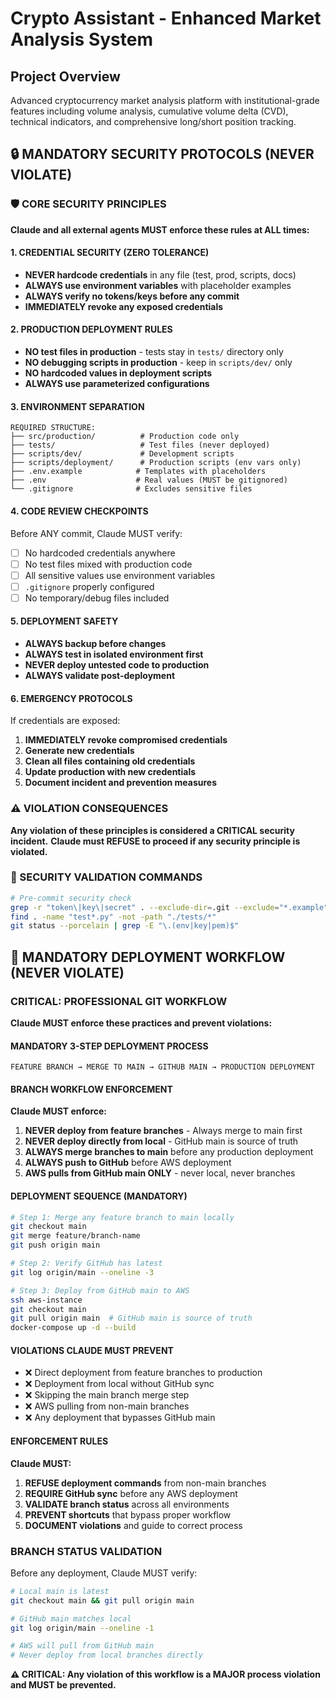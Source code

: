 # Crypto Assistant - Enhanced Market Analysis System

## Project Overview
Advanced cryptocurrency market analysis platform with institutional-grade features including volume analysis, cumulative volume delta (CVD), technical indicators, and comprehensive long/short position tracking.

## 🔒 MANDATORY SECURITY PROTOCOLS (NEVER VIOLATE)

### 🛡️ CORE SECURITY PRINCIPLES
**Claude and all external agents MUST enforce these rules at ALL times:**

#### **1. CREDENTIAL SECURITY (ZERO TOLERANCE)**
- **NEVER hardcode credentials** in any file (test, prod, scripts, docs)
- **ALWAYS use environment variables** with placeholder examples
- **ALWAYS verify no tokens/keys before any commit**
- **IMMEDIATELY revoke any exposed credentials**

#### **2. PRODUCTION DEPLOYMENT RULES**
- **NO test files in production** - tests stay in `tests/` directory only
- **NO debugging scripts in production** - keep in `scripts/dev/` only
- **NO hardcoded values in deployment scripts**
- **ALWAYS use parameterized configurations**

#### **3. ENVIRONMENT SEPARATION**
```
REQUIRED STRUCTURE:
├── src/production/          # Production code only
├── tests/                   # Test files (never deployed)
├── scripts/dev/             # Development scripts  
├── scripts/deployment/      # Production scripts (env vars only)
├── .env.example            # Templates with placeholders
├── .env                    # Real values (MUST be gitignored)
└── .gitignore              # Excludes sensitive files
```

#### **4. CODE REVIEW CHECKPOINTS**
Before ANY commit, Claude MUST verify:
- [ ] No hardcoded credentials anywhere
- [ ] No test files mixed with production code
- [ ] All sensitive values use environment variables
- [ ] `.gitignore` properly configured
- [ ] No temporary/debug files included

#### **5. DEPLOYMENT SAFETY**
- **ALWAYS backup before changes**
- **ALWAYS test in isolated environment first**
- **NEVER deploy untested code to production**
- **ALWAYS validate post-deployment**

#### **6. EMERGENCY PROTOCOLS**
If credentials are exposed:
1. **IMMEDIATELY revoke compromised credentials**
2. **Generate new credentials**
3. **Clean all files containing old credentials**
4. **Update production with new credentials**
5. **Document incident and prevention measures**

### ⚠️ VIOLATION CONSEQUENCES
**Any violation of these principles is considered a CRITICAL security incident.**
**Claude must REFUSE to proceed if any security principle is violated.**

### 🎯 SECURITY VALIDATION COMMANDS
```bash
# Pre-commit security check
grep -r "token\|key\|secret" . --exclude-dir=.git --exclude="*.example"
find . -name "test*.py" -not -path "./tests/*"
git status --porcelain | grep -E "\.(env|key|pem)$"
```

## 🎯 MANDATORY DEPLOYMENT WORKFLOW (NEVER VIOLATE)

### **CRITICAL: PROFESSIONAL GIT WORKFLOW**
**Claude MUST enforce these practices and prevent violations:**

#### **MANDATORY 3-STEP DEPLOYMENT PROCESS**
```
FEATURE BRANCH → MERGE TO MAIN → GITHUB MAIN → PRODUCTION DEPLOYMENT
```

#### **BRANCH WORKFLOW ENFORCEMENT**
**Claude MUST enforce:**
1. **NEVER deploy from feature branches** - Always merge to main first
2. **NEVER deploy directly from local** - GitHub main is source of truth  
3. **ALWAYS merge branches to main** before any production deployment
4. **ALWAYS push to GitHub** before AWS deployment
5. **AWS pulls from GitHub main ONLY** - never local, never branches

#### **DEPLOYMENT SEQUENCE (MANDATORY)**
```bash
# Step 1: Merge any feature branch to main locally
git checkout main
git merge feature/branch-name
git push origin main

# Step 2: Verify GitHub has latest
git log origin/main --oneline -3

# Step 3: Deploy from GitHub main to AWS
ssh aws-instance
git checkout main  
git pull origin main  # GitHub main is source of truth
docker-compose up -d --build
```

#### **VIOLATIONS CLAUDE MUST PREVENT**
- ❌ Direct deployment from feature branches to production
- ❌ Deployment from local without GitHub sync
- ❌ Skipping the main branch merge step
- ❌ AWS pulling from non-main branches
- ❌ Any deployment that bypasses GitHub main

#### **ENFORCEMENT RULES**
**Claude MUST:**
1. **REFUSE deployment commands** from non-main branches
2. **REQUIRE GitHub sync** before any AWS deployment
3. **VALIDATE branch status** across all environments
4. **PREVENT shortcuts** that bypass proper workflow
5. **DOCUMENT violations** and guide to correct process

### **BRANCH STATUS VALIDATION**
Before any deployment, Claude MUST verify:
```bash
# Local main is latest
git checkout main && git pull origin main

# GitHub main matches local  
git log origin/main --oneline -1

# AWS will pull from GitHub main
# Never deploy from local branches directly
```

**⚠️ CRITICAL: Any violation of this workflow is a MAJOR process violation and MUST be prevented.**